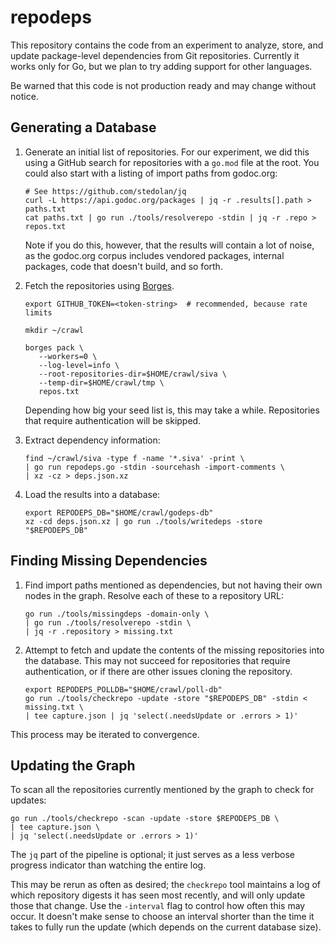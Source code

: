 # repodeps

This repository contains the code from an experiment to analyze, store, and
update package-level dependencies from Git repositories. Currently it works
only for Go, but we plan to try adding support for other languages.

Be warned that this code is not production ready and may change without notice.

## Generating a Database

1. Generate an initial list of repositories. For our experiment, we did this
   using a GitHub search for repositories with a `go.mod` file at the root.
   You could also start with a listing of import paths from godoc.org:

   ```shell
   # See https://github.com/stedolan/jq
   curl -L https://api.godoc.org/packages | jq -r .results[].path > paths.txt
   cat paths.txt | go run ./tools/resolverepo -stdin | jq -r .repo > repos.txt
   ```

   Note if you do this, however, that the results will contain a lot of noise,
   as the godoc.org corpus includes vendored packages, internal packages, code
   that doesn't build, and so forth.


2. Fetch the repositories using [Borges](https://github.com/src-d/borges).

   ```shell
   export GITHUB_TOKEN=<token-string>  # recommended, because rate limits

   mkdir ~/crawl

   borges pack \
      --workers=0 \
      --log-level=info \
      --root-repositories-dir=$HOME/crawl/siva \
      --temp-dir=$HOME/crawl/tmp \
      repos.txt
   ```

   Depending how big your seed list is, this may take a while. Repositories
   that require authentication will be skipped.


3. Extract dependency information:

   ```shell
   find ~/crawl/siva -type f -name '*.siva' -print \
   | go run repodeps.go -stdin -sourcehash -import-comments \
   | xz -cz > deps.json.xz
   ```


4. Load the results into a database:

   ```shell
   export REPODEPS_DB="$HOME/crawl/godeps-db"
   xz -cd deps.json.xz | go run ./tools/writedeps -store "$REPODEPS_DB"
   ```

## Finding Missing Dependencies

1. Find import paths mentioned as dependencies, but not having their own nodes
   in the graph. Resolve each of these to a repository URL:

   ```shell
   go run ./tools/missingdeps -domain-only \
   | go run ./tools/resolverepo -stdin \
   | jq -r .repository > missing.txt
   ```

2. Attempt to fetch and update the contents of the missing repositories into
   the database. This may not succeed for repositories that require
   authentication, or if there are other issues cloning the repository.

   ```shell
   export REPODEPS_POLLDB="$HOME/crawl/poll-db"
   go run ./tools/checkrepo -update -store "$REPODEPS_DB" -stdin < missing.txt \
   | tee capture.json | jq 'select(.needsUpdate or .errors > 1)'
   ```

This process may be iterated to convergence.

## Updating the Graph

To scan all the repositories currently mentioned by the graph to check for
updates:

```shell
go run ./tools/checkrepo -scan -update -store $REPODEPS_DB \
| tee capture.json \
| jq 'select(.needsUpdate or .errors > 1)'
```

The `jq` part of the pipeline is optional; it just serves as a less verbose
progress indicator than watching the entire log.

This may be rerun as often as desired; the `checkrepo` tool maintains a log of
which repository digests it has seen most recently, and will only update those
that change. Use the `-interval` flag to control how often this may occur.  It
doesn't make sense to choose an interval shorter than the time it takes to
fully run the update (which depends on the current database size).
